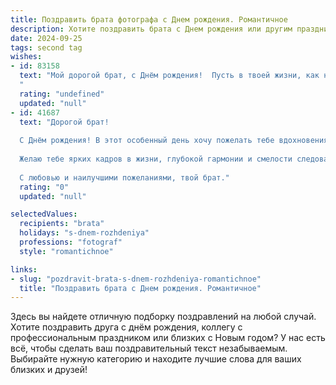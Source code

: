 ```yaml
---
title: Поздравить брата фотографа c Днем рождения. Романтичное
description: Хотите поздравить брата c Днем рождения или другим праздником? Наш ИИ создаст незабываемое поздравление, а вы обязательно выделитесь среди других.  
date: 2024-09-25
tags: second tag
wishes:
- id: 83158
  text: "Мой дорогой брат, с Днём рождения!  Пусть в твоей жизни, как на самых лучших твоих фотографиях, всегда будет яркое солнце, насыщенные цвета и невероятная красота.  Пусть каждый новый день будет полон вдохновения, любви и счастья,  а твоя душа всегда остаётся такой же чуткой и романтичной, как твой взгляд за объективом.  Я люблю тебя!
  "
  rating: "undefined"
  updated: "null"
- id: 41687
  text: "Дорогой брат!
  
  С Днём рождения! В этот особенный день хочу пожелать тебе вдохновения на каждом шаге твоего увлекательного пути. Как фотограф ты умеешь улавливать моменты, наполняя их красотой и эмоциями. Пусть каждый снимок, который ты делаешь, отражает не только окружающий мир, но и твою душу, полную мечт и любви.
  
  Желаю тебе ярких кадров в жизни, глубокой гармонии и смелости следовать своим мечтам. Пусть каждый новый день приносит тебе радость, а объекты твоего творчества становятся источником вдохновения и счастья. И пусть любовь одаривает тебя так же щедро, как ты даришь её другим через свои фотографии.
  
  С любовью и наилучшими пожеланиями, твой брат."
  rating: "0"
  updated: "null"

selectedValues:
  recipients: "brata"
  holidays: "s-dnem-rozhdeniya"
  professions: "fotograf"
  style: "romantichnoe"

links:
- slug: "pozdravit-brata-s-dnem-rozhdeniya-romantichnoe"
  title: "Поздравить брата c Днем рождения. Романтичное"
---
```


Здесь вы найдете отличную подборку поздравлений на любой случай. 
Хотите поздравить друга с днём рождения, коллегу с профессиональным праздником или близких с Новым годом? У нас есть всё, чтобы сделать ваш поздравительный текст незабываемым. Выбирайте нужную категорию и находите лучшие слова для ваших близких и друзей!
